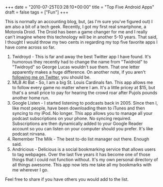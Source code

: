 +++
date = "2010-07-25T03:28:10+00:00"
title = "Top Five Android Apps"
draft = false
tags = ["Fun"]
+++

This is normally an accounting blog, but, (as I'm sure you've figured out) I am also a bit of a tech geek. Recently, I got my first real smartphone, a Motorola Droid. The Droid has been a game changer for me and I really can't imagine where this technology will be in another 5-10 years. That said, I thought I would throw my two cents in regarding my top five favorite apps I have come across so far. 

1. Twidroyd - This is far and away the best Twitter app I have found. It's humorous they recently had to change the name from "Twidroid" to "Twidroyd" so George Lucas wouldn't sue them. That one letter apparently makes a huge difference. On another note, if you aren't [following me on Twitter](http://www.twitter.com/jmonger), you should be. 
2. MLB At Bat - So, I am a big St. Louis Cardinals fan. This app allows me to follow every game no matter where I am. It's a little pricey at $15, but that's a small price to pay for hearing the crowd roar after Pujols pounds another home run. 
3. Google Listen - I started listening to podcasts back in 2005. Since then I, like most people, have been downloading them to iTunes and then syncing to my iPod. No longer. This app allows you to manage all your podcast subscriptions on your phone. No syncing required. Subscriptions are then dynamically added to your Google Reader account so you can listen on your computer should you prefer. It's like podcast nirvana. 
4. Remember The Milk - The best to-do list manager out there. Enough said. 
5. Andricious - Delicious is a social bookmarking service that allows users to tag webpages. Over the last five years it has become one of those things that I could not function without. It's my own personal directory of all things awesome. This app now lets me take all my bookmarks with me wherever I go. 

Feel free to share if you have others you would add to the list.